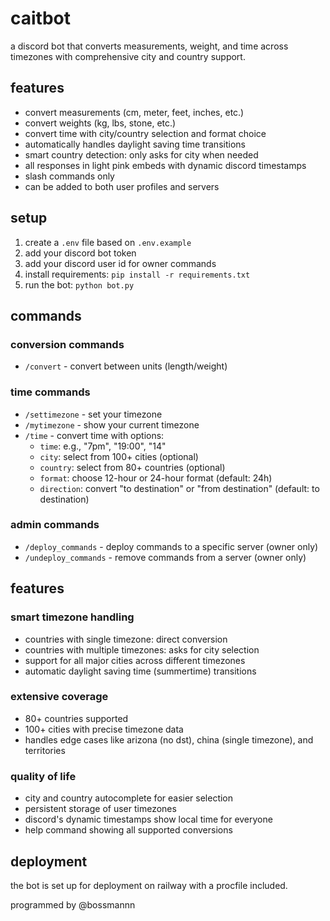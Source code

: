 # caitbot

a discord bot that converts measurements, weight, and time across timezones with comprehensive city and country support.

## features

- convert measurements (cm, meter, feet, inches, etc.)
- convert weights (kg, lbs, stone, etc.)
- convert time with city/country selection and format choice
- automatically handles daylight saving time transitions
- smart country detection: only asks for city when needed
- all responses in light pink embeds with dynamic discord timestamps
- slash commands only
- can be added to both user profiles and servers

## setup

1. create a `.env` file based on `.env.example`
2. add your discord bot token
3. add your discord user id for owner commands
4. install requirements: `pip install -r requirements.txt`
5. run the bot: `python bot.py`

## commands

### conversion commands
- `/convert` - convert between units (length/weight)

### time commands
- `/settimezone` - set your timezone
- `/mytimezone` - show your current timezone
- `/time` - convert time with options:
  - `time`: e.g., "7pm", "19:00", "14"
  - `city`: select from 100+ cities (optional)
  - `country`: select from 80+ countries (optional)
  - `format`: choose 12-hour or 24-hour format (default: 24h)
  - `direction`: convert "to destination" or "from destination" (default: to destination)

### admin commands
- `/deploy_commands` - deploy commands to a specific server (owner only)
- `/undeploy_commands` - remove commands from a server (owner only)

## features

### smart timezone handling
- countries with single timezone: direct conversion
- countries with multiple timezones: asks for city selection
- support for all major cities across different timezones
- automatic daylight saving time (summertime) transitions

### extensive coverage
- 80+ countries supported
- 100+ cities with precise timezone data
- handles edge cases like arizona (no dst), china (single timezone), and territories

### quality of life
- city and country autocomplete for easier selection
- persistent storage of user timezones
- discord's dynamic timestamps show local time for everyone
- help command showing all supported conversions

## deployment

the bot is set up for deployment on railway with a procfile included.

programmed by @bossmannn